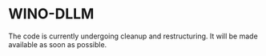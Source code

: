 # WINO-DLLM

The code is currently undergoing cleanup and restructuring. It will be made available as soon as possible.
